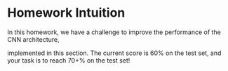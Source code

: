 # Homework Intuition

In this homework, we have a challenge to improve the performance of the CNN architecture, 

implemented in this section. The current score is 60% on the test set, and your task is to reach 70+% on the test set!
